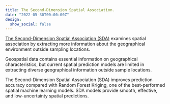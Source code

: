 ```yaml
---
title: The Second-Dimension Spatial Association.
date: "2022-05-30T00:00:00Z"
design:
  show_social: false
---
```


[The Second-Dimension Spatial Association (SDA)](https://www.sciencedirect.com/science/article/pii/S156984322200036X) examines spatial association by extracting more information about the geographical environment outside sampling locations. 

<!--more-->

Geospatial data contains essential information on geographical characteristics, but current spatial prediction models are limited in extracting diverse geographical information outside sample locations. 

The Second-Dimension Spatial Association (SDA) improves prediction accuracy compared with Random Forest Kriging, one of the best-performed spatial machine learning models. SDA models provide smooth, effective, and low-uncertainty spatial predictions.



